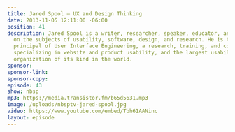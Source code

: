 ```yaml
---
title: Jared Spool — UX and Design Thinking
date: 2013-11-05 12:11:00 -06:00
position: 41
description: Jared Spool is a writer, researcher, speaker, educator, and an expert
  on the subjects of usability, software, design, and research. He is the founding
  principal of User Interface Engineering, a research, training, and consulting firm
  specializing in website and product usability, and the largest usability research
  organization of its kind in the world.
sponsor: 
sponsor-link: 
sponsor-copy: 
episode: 43
show: nbsp
mp3: https://media.transistor.fm/b65d5631.mp3
image: /uploads/nbsptv-jared-spool.jpg
video: https://www.youtube.com/embed/Tbh61AANinc
layout: episode
---
```


